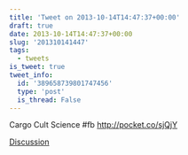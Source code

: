 ```yaml
---
title: 'Tweet on 2013-10-14T14:47:37+00:00'
draft: true
date: 2013-10-14T14:47:37+00:00
slug: '201310141447'
tags:
  - tweets
is_tweet: true
tweet_info:
  id: '389658739801747456'
  type: 'post'
  is_thread: False
---
```




Cargo Cult Science #fb <http://pocket.co/sjQjY>

[Discussion](https://x.com/sytelus/status/389658739801747456)
